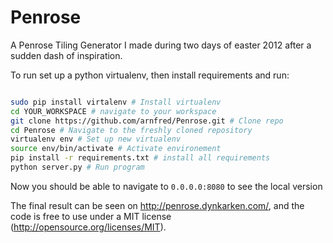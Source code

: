 Penrose
=======

A Penrose Tiling Generator I made during two days of easter 2012 after a sudden dash of inspiration.

To run set up a python virtualenv, then install requirements and run:
```sh

sudo pip install virtalenv # Install virtualenv
cd YOUR_WORKSPACE # navigate to your workspace
git clone https://github.com/arnfred/Penrose.git # Clone repo
cd Penrose # Navigate to the freshly cloned repository
virtualenv env # Set up new virtualenv
source env/bin/activate # Activate environement
pip install -r requirements.txt # install all requirements
python server.py # Run program
```

Now you should be able to navigate to `0.0.0.0:8080` to see the local version

The final result can be seen on http://penrose.dynkarken.com/, and the code is free to use under a MIT license (http://opensource.org/licenses/MIT).
